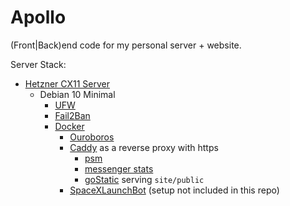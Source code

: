 # Apollo

(Front|Back)end code for my personal server + website.

Server Stack:

- [Hetzner CX11 Server](https://www.hetzner.com/cloud)
  - Debian 10 Minimal
    - [UFW](https://wiki.debian.org/Uncomplicated%20Firewall%20%28ufw%29)
    - [Fail2Ban](https://www.fail2ban.org)
    - [Docker](https://www.docker.com/)
      - [Ouroboros](https://github.com/pyouroboros/ouroboros)
      - [Caddy](https://caddyserver.com/) as a reverse proxy with https
        - [psm](https://psm.simonj.tech)
        - [messenger stats](https://messenger.simonj.tech)
        - [goStatic](https://github.com/PierreZ/goStatic) serving `site/public`
      - [SpaceXLaunchBot](https://github.com/r-spacex/SpaceXLaunchBot) (setup not included in this repo)
